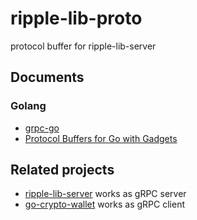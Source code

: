 # ripple-lib-proto
protocol buffer for ripple-lib-server

## Documents
### Golang
- [grpc-go](https://github.com/grpc/grpc-go)
- [Protocol Buffers for Go with Gadgets](https://github.com/gogo/protobuf)

## Related projects
- [ripple-lib-server](https://github.com/hiromaily/ripple-lib-server) works as gRPC server
- [go-crypto-wallet](https://github.com/hiromaily/go-crypto-wallet) works as gRPC client
